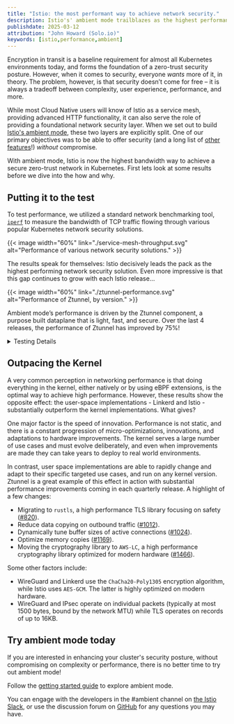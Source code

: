 ```yaml
---
title: "Istio: the most performant way to achieve network security."
description: Istio's' ambient mode trailblazes as the highest performance security solution in the ecosystem.
publishdate: 2025-03-12
attribution: "John Howard (Solo.io)"
keywords: [istio,performance,ambient]
---
```


Encryption in transit is a baseline requirement for almost all Kubernetes environments today, and forms the foundation of a zero-trust security posture. However, when it comes to security, everyone *wants* more of it, in theory.
The problem, however, is that security doesn’t come for free – it is always a tradeoff between complexity, user experience, performance, and more.

While most Cloud Native users will know of Istio as a service mesh, providing advanced HTTP functionality, it can also serve the role of providing a foundational network security layer. When we set out to build [Istio's ambient mode](/docs/overview/dataplane-modes/#ambient-mode), these two layers are explicitly split. One of our primary objectives was to be able to offer security (and a long list of [other features](/docs/concepts/)!) *without* compromise.

With ambient mode, Istio is now the highest bandwidth way to achieve a secure zero-trust network in Kubernetes.
First lets look at some results before we dive into the how and why.

## Putting it to the test

To test performance, we utilized a standard network benchmarking tool, [`iperf`](https://iperf.fr/) to measure the bandwidth of TCP traffic flowing through various popular Kubernetes network security solutions.

{{< image width="60%"
    link="./service-mesh-throughput.svg"
    alt="Performance of various network security solutions."
    >}}

The results speak for themselves: Istio decisively leads the pack as the highest performing network security solution.
Even more impressive is that this gap continues to grow with each Istio release...

{{< image width="60%"
    link="./ztunnel-performance.svg"
    alt="Performance of Ztunnel, by version."
    >}}

Ambient mode’s performance is driven by the Ztunnel component, a purpose built dataplane that is light, fast, and secure.
Over the last 4 releases, the performance of Ztunnel has improved by 75%!

<details>
<summary>Testing Details</summary>

Implementations under test:
* Istio: version 1.26 (prerelease), default settings
* <a href="https://linkerd.io/">Linkerd</a>: version `edge-25.2.2`, default settings
* <a href="https://cilium.io/">Cilium</a>: version `v1.16.6` with `kubeProxyReplacement=true`
  * WireGuard uses `encryption.type=wireguard`
  * IPsec uses `encryption.type=ipsec` with the `GCM-128-AES` algorithm
  * Additionally, both modes were tested with all of the recommendations in <a href="https://docs.cilium.io/en/stable/operations/performance/tuning/>Cilium's tuning guide</a> (including `netkit`, `native` routing mode, BIGTCP (for WireGuard; IPsec is incompatible), BPF masquerade, and BBR bandwidth manager). However, the results were the same with and without these settings applied, so only one result is reported.
* <a href="https://www.tigera.io/project-calico/">Calico</a>: version `v3.29.2` with `calicoNetwork.linuxDataplane=BPF` and `wireguardEnabled=true`
* <a href="https://kindnet.es/">Kindnet</a>: version `v1.8.5` with `--ipsec-overlay=true`.

Some implementations only encrypt traffic cross-node so are included from the same-node tests.

Tests were run on a single `iperf` connection (`iperf3 -c iperf-server`), averaging the result of 3 consecutive runs.
The tests run on 16 core x86 machines running Linux 6.13 (note: for various reasons, no implementation makes use of more than 1-2 cores when handling a single connection, so the core count is not a bottleneck).

</details>

## Outpacing the Kernel

A very common perception in networking performance is that doing everything in the kernel, either natively or by using eBPF extensions, is the optimal way to achieve high performance.
However, these results show the opposite effect: the user-space implementations - Linkerd and Istio - substantially outperform the kernel implementations. What gives?

One major factor is the speed of innovation.
Performance is not static, and there is a constant progression of micro-optimizations, innovations, and adaptations to hardware improvements.
The kernel serves a large number of use cases and must evolve deliberately, and even when improvements are made they can take years to deploy to real world environments.

In contrast, user space implementations are able to rapidly change and adapt to their specific targeted use cases, and run on any kernel version.
Ztunnel is a great example of this effect in action with substantial performance improvements coming in each quarterly release.
A highlight of a few changes:

* Migrating to `rustls`, a high performance TLS library focusing on safety ([#820](https://github.com/istio/ztunnel/pull/820)).
* Reduce data copying on outbound traffic ([#1012](https://github.com/istio/ztunnel/pull/1012)).
* Dynamically tune buffer sizes of active connections ([#1024](https://github.com/istio/ztunnel/pull/1024)).
* Optimize memory copies ([#1169](https://github.com/istio/ztunnel/pull/1169)).
* Moving the cryptography library to `AWS-LC`, a high performance cryptography library optimized for modern hardware ([#1466](https://github.com/istio/ztunnel/pull/1466)).

Some other factors include:
* WireGuard and Linkerd use the `ChaCha20-Poly1305` encryption algorithm, while Istio uses `AES-GCM`. The latter is highly optimized on modern hardware.
* WireGuard and IPsec operate on individual packets (typically at most 1500 bytes, bound by the network MTU) while TLS operates on records of up to 16KB.

## Try ambient mode today

If you are interested in enhancing your cluster's security posture, without compromising on complexity or performance, there is no better time to try out ambient mode!

Follow the [getting started guide](/docs/ambient/getting-started/) to explore ambient mode.

You can engage with the developers in the #ambient channel on [the Istio Slack](https://slack.istio.io), or use the discussion forum on [GitHub](https://github.com/istio/istio/discussions) for any questions you may have.
